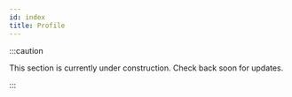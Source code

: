 ```yaml
---
id: index
title: Profile
---
```


:::caution

This section is currently under construction. Check back soon for updates.

:::